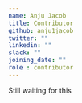 ```yaml
---
name: Anju Jacob
title: Contributor
github: anju1jacob
twitter: ""
linkedin: ""
slack: ""
joining_date: ""
role : contributor
---
```


Still waiting for this
